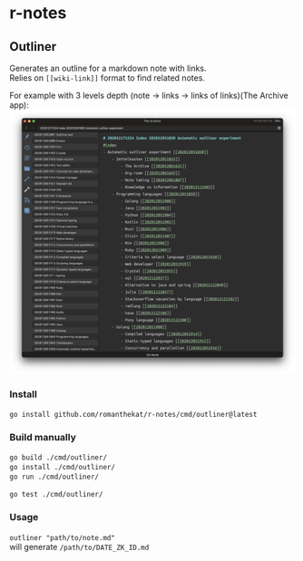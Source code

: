 # r-notes

## Outliner

Generates an outline for a markdown note with links.   
Relies on `[[wiki-link]]` format to find related notes.

For example with 3 levels depth (note -> links -> links of links)(The Archive app):
![outliner.png](outliner.png)

### Install

`go install github.com/romanthekat/r-notes/cmd/outliner@latest`

### Build manually

`go build ./cmd/outliner/`  
`go install ./cmd/outliner/`  
`go run ./cmd/outliner/`

`go test ./cmd/outliner/`

### Usage

`outliner "path/to/note.md"`  
will generate `/path/to/DATE_ZK_ID.md`